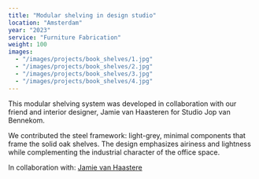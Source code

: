 ```yaml
---
title: "Modular shelving in design studio"
location: "Amsterdam"
year: "2023"
service: "Furniture Fabrication"
weight: 100
images:
  - "/images/projects/book_shelves/1.jpg"
  - "/images/projects/book_shelves/2.jpg"
  - "/images/projects/book_shelves/3.jpg"
  - "/images/projects/book_shelves/4.jpg"
---
```


This modular shelving system was developed in collaboration with our friend and interior designer, Jamie van Haasteren for Studio Jop van Bennekom.

We contributed the steel framework: light-grey, minimal components that frame the solid oak shelves. The design emphasizes airiness and lightness while complementing the industrial character of the office space.

In collaboration with: [Jamie van Haastere](https://instagram.com/jwauw)
